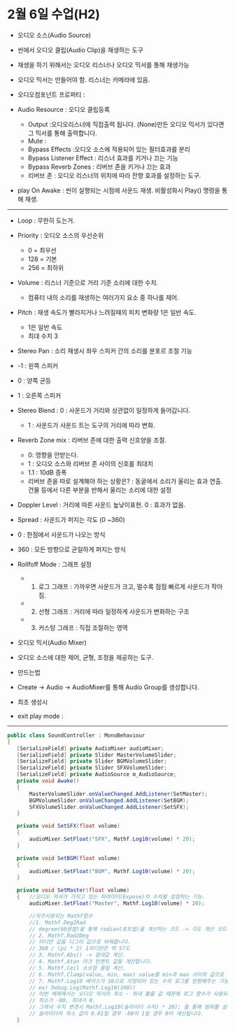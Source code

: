 # 2월 6일 수업(H2)



+ 오디오 소스(Audio Source)
 + 씬에서 오디오 클립(Audio Clip)을 재생하는 도구

  + 재생을 하기 위해서는 오디오 리스너나 오디오 믹서를 통해 재생가능

  + 오디오 믹서는 만들어야 함. 리스너는 카메라에 있음.
+ 오디오컴포넌트 프로퍼티 :
 + Audio Resource : 오디오 클립등록
	+ Output :오디오리스너에 직접출력 됩니다. (None)만든 오디오 믹서가 있다면 그 믹서를 통해 출력합니다.	
	+ Mute : 
	+ Bypass Effects :오디오 소스에 적용되어 있는 필터효과를 분리
	+ Bypass Listener Effect : 리스너 효과를 키거나 끄는 기능
	+ Bypass Reverb Zones : 리버브 존을 키거나 끄는 효과
	+ 리버브 존 : 오디오 리스너의 위치에 따라 잔향 효과를 설정하는 도구.
  + play On Awake : 씬이 실행되는 시점에 사운드 재생. 비활성화시 Play() 명령을 통해 재생.
*****
+ Loop : 무한히 도는거.

+ Priority : 오디오 소스의 우선순위 
	+ 0 = 최우선
	+ 128 = 기본
   + 256 = 최하위

+ Volume : 리스너 기준으로 거리 기준 소리에 대한 수치. 
	+ 컴퓨터 내의 소리를 재생하는 여러가지 요소 중 하나를 제어.

+ Pitch : 재생 속도가 빨라지거나 느려질때의 피치 변화량 1은 일반 속도.
	+ 1은 일반 속도
	+ 최대 수치 3

+ Stereo Pan : 소리 재생시 좌우 스피커 간의 소리를 분포르 조절 기능
 + 	-1 : 왼쪽 스피커
 + 	0 : 양쪽 균등
 + 	1 : 오른쪽 스피커

+ Stereo Blend : 0 : 사운드가 거리와 상관없이 일정하게 들어갑니다.
	+ 1 : 사운드가 사운드 트는 도구의 거리에 따라 변화.

+ Reverb Zone mix : 리버브 존에 대한 출력 신호양을 조절.
	+ 0: 영향을 안받는다.
	+ 1 : 오디오 소스와 리버브 존 사이의 신호를 최대치
	+ 1.1 : 10dB 증폭
	+ 리버브 존을 따로 설계해야 하는 상황은? : 동굴에서 소리가 울리는 효과 연출. 건물 등에서 다른 부분을 반해서 울리는 소리에 대한 설정

+ Doppler Level : 거리에 따른 사운드 높낮이표현. 0 : 효과가 없음.
+ Spread : 사운드가 퍼지는 각도 (0 ~360) 
 + 0 : 한점에서 사운드가 나오는 방식
 + 360 : 모든 방향으로 균일하게 퍼지는 방식

+ Rollfoff Mode : 그래프 설정
	+ 1. 로그 그래프 : 가까우면 사운드가 크고, 멀수록 점점 빠르게 사운드가 작아짐.
	+ 2. 선형 그래프 : 거리에 따라 일정하게 사운드가 변화하는 구조
	+ 3. 커스텅 그래프 : 직접 조절하는 영역

+ 오디오 믹서(Audio Mixer)
 + 오디오 소스에 대한 제어, 균형, 조정을 제공하는 도구.

+ 만드는법
 + Create -> Audio -> AudioMixer를 통해 Audio Group를 생성합니다. 

+ 최초 생성시
 + exit play mode :
*****
 ```cs
public class SoundController : MonoBehaviour
{
    [SerializeField] private AudioMixer audioMixer;
    [SerializeField] private Slider MasterVolumeSlider;
    [SerializeField] private Slider BGMVolumeSlider;
    [SerializeField] private Slider SFXVolumeSlider;
    [SerializeField] private AudioSource m_AudioSource;
    private void Awake()
    {
        MasterVolumeSlider.onValueChanged.AddListener(SetMaster);
        BGMVolumeSlider.onValueChanged.AddListener(SetBGM);
        SFXVolumeSlider.onValueChanged.AddListener(SetSFX);
    }

    private void SetSFX(float volume)
    {
        audioMixer.SetFloat("SFX", Mathf.Log10(volume) * 20);
    }

    private void SetBGM(float volume)
    {
        audioMixer.SetFloat("BGM", Mathf.Log10(volume) * 20);
    }

    private void SetMaster(float volume)
    {   //오디오 믹서가 가지고 있는 파라미터(Expose)의 수치를 설정하는 기능.
        audioMixer.SetFloat("Master", Mathf.Log10(volume) * 20);

        //자주사용되는 Mathf함수
        //1. Mathf.Deg2Rad 
        // degree(60분법)을 통해 radian(호도법)을 계산하는 코드 -> 각도 계산 코드 PI / 180
        // 2. Mathf.Rad2Deg
        // 라디안 값을 디그리 값으로 바꿔줍니다.
        // 360 / (pi * 2) 1라디안은 약 57도
        // 3. Mathf.Abs() -> 절대값 계산. 
        // 4. Mathf.Atan 아크 탄젠트 값을 계산합니다. 
        // 5. Mathf.Ceil 소숫점 올림 계산.
        // 6. Mathf.Clamp(value, min, max) value를 min과 max 사이의 값으로 고정하는 기능.
        // 7. Mathf.Log10 베이스가 10으로 지정되어 있는 수의 로그를 반환해주는 기능.
        // ex) Debug.Log(Mathf.Log10(100))
        // 이번 예제에서는 오디오 믹서의 최소 - 최대 볼륨 값 때문에 로그 함수가 사용되었습니다. 
        // 최소가 -80, 최대가 0. 
        // 그래서 수치 변경시 Mathf.Log10(슬라이더 수치) * 20); 을 통해 범위를 설정하고 
        // 슬라이더의 최소 값이 0.01일 경우 -80이 1일 경우 0이 계산됩니다.
    }
```
